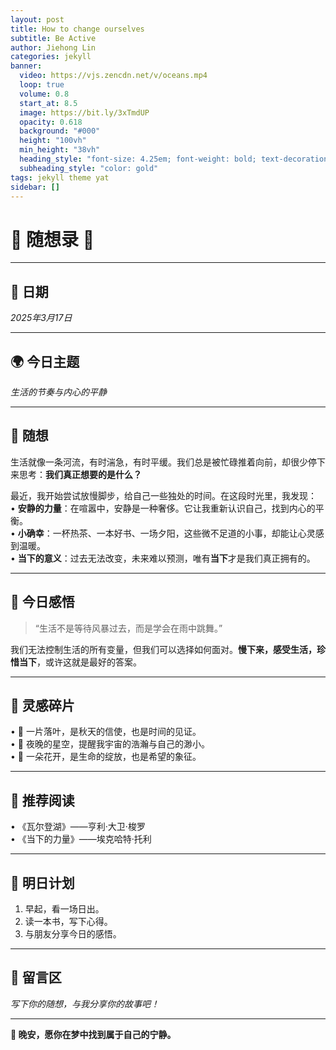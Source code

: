```yaml
---
layout: post
title: How to change ourselves
subtitle: Be Active
author: Jiehong Lin
categories: jekyll
banner:
  video: https://vjs.zencdn.net/v/oceans.mp4
  loop: true
  volume: 0.8
  start_at: 8.5
  image: https://bit.ly/3xTmdUP
  opacity: 0.618
  background: "#000"
  height: "100vh"
  min_height: "38vh"
  heading_style: "font-size: 4.25em; font-weight: bold; text-decoration: underline"
  subheading_style: "color: gold"
tags: jekyll theme yat
sidebar: []
---
```


# **🌟 随想录 🌟**

---

## **📅 日期**  
_2025年3月17日_

---

## **🌍 今日主题**  
_生活的节奏与内心的平静_

---

## **💭 随想**  

生活就像一条河流，有时湍急，有时平缓。我们总是被忙碌推着向前，却很少停下来思考：**我们真正想要的是什么？**  

最近，我开始尝试放慢脚步，给自己一些独处的时间。在这段时光里，我发现：  
• **安静的力量**：在喧嚣中，安静是一种奢侈。它让我重新认识自己，找到内心的平衡。  
• **小确幸**：一杯热茶、一本好书、一场夕阳，这些微不足道的小事，却能让心灵感到温暖。  
• **当下的意义**：过去无法改变，未来难以预测，唯有**当下**才是我们真正拥有的。

---

## **🌈 今日感悟**  

> “生活不是等待风暴过去，而是学会在雨中跳舞。”  

我们无法控制生活的所有变量，但我们可以选择如何面对。**慢下来，感受生活，珍惜当下**，或许这就是最好的答案。

---

## **🎨 灵感碎片**  

• 🍃 一片落叶，是秋天的信使，也是时间的见证。  
• 🌟 夜晚的星空，提醒我宇宙的浩瀚与自己的渺小。  
• 🌸 一朵花开，是生命的绽放，也是希望的象征。

---

## **📖 推荐阅读**  

• 《瓦尔登湖》——亨利·大卫·梭罗  
• 《当下的力量》——埃克哈特·托利  

---

## **🌿 明日计划**  

1. 早起，看一场日出。  
2. 读一本书，写下心得。  
3. 与朋友分享今日的感悟。

---

## **💬 留言区**  

_写下你的随想，与我分享你的故事吧！_

---

**🌙 晚安，愿你在梦中找到属于自己的宁静。**
```
